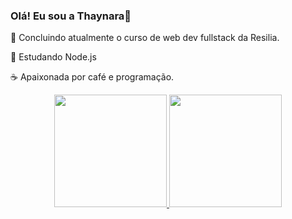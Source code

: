 ### Olá! Eu sou a Thaynara👋



 🔭 Concluindo atualmente o curso de web dev fullstack da Resilia.
 
 🌱 Estudando Node.js
 
 ☕ Apaixonada por café e programação.
 
<div align="center">
  <a href="https://github.com/Thaynara108310">
  <img height="180em" src="https://github-readme-stats.vercel.app/api?username=Thaynara108310&show_icons=true&theme=dracula&include_all_commits=true&count_private=true"/>
  <img height="180em" src="https://github-readme-stats.vercel.app/api/top-langs/?username=Thaynara108310&layout=compact&langs_count=7&theme=dracula"/>
</div>

